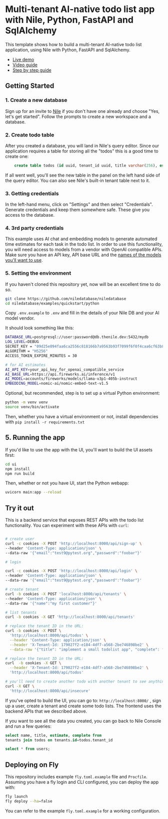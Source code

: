 # Multi-tenant AI-native todo list app with Nile, Python, FastAPI and SqlAlchemy

This template shows how to build a multi-tenant AI-native todo list application, using Nile with Python, FastAPI and SqlAlchemy.

- [Live demo](https://nile-python-quickstart.fly.dev/)
- [Video guide](https://youtu.be/t2UorKhAJko?feature=shared)
- [Step by step guide](https://www.thenile.dev/docs/getting-started/languages/python)

## Getting Started

### 1. Create a new database

Sign up for an invite to [Nile](https://thenile.dev) if you don't have one already and choose "Yes, let's get started". Follow the prompts to create a new workspace and a database.

### 2. Create todo table

After you created a database, you will land in Nile's query editor. Since our application requires a table for storing all the "todos" this is a good time to create one:

```sql
    create table todos (id uuid, tenant_id uuid, title varchar(256), estimate varchar(256), embedding vector(768), complete boolean);
```

If all went well, you'll see the new table in the panel on the left hand side of the query editor. You can also see Nile's built-in tenant table next to it.

### 3. Getting credentials

In the left-hand menu, click on "Settings" and then select "Credentials". Generate credentials and keep them somewhere safe. These give you access to the database.

### 4. 3rd party credentials

This example uses AI chat and embedding models to generate automated time estimates for each task in the todo list. In order to use this functionality, you will need access to models from a vendor with OpenAI compatible APIs. Make sure you have an API key, API base URL and the [names of the models you'll want to use](https://www.thenile.dev/docs/ai-embeddings/embedding_models).

### 5. Setting the environment

If you haven't cloned this repository yet, now will be an excellent time to do so.

```bash
git clone https://github.com/niledatabase/niledatabase
cd niledatabase/examples/quickstart/python
```

Copy `.env.example` to `.env` and fill in the details of your Nile DB and your AI model vendor.

It should look something like this:

```bash
DATABASE_URL=postgresql://user:password@db.thenile.dev:5432/mydb
LOG_LEVEL=DEBUG
SECRET_KEY = "09d25e094faa6ca2556c818166b7a9563b93f7099f6f0f4caa6cf63b88e8d3e7"
ALGORITHM = "HS256"
ACCESS_TOKEN_EXPIRE_MINUTES = 30

# for AI estimates
AI_API_KEY=your_api_key_for_openai_compatible_service
AI_BASE_URL=https://api.fireworks.ai/inference/v1
AI_MODEL=accounts/fireworks/models/llama-v3p1-405b-instruct
EMBEDDING_MODEL=nomic-ai/nomic-embed-text-v1.5
```

Optional, but recommended, step is to set up a virtual Python environment:

```bash
python -m venv venv
source venv/bin/activate
```

Then, whether you have a virtual environment or not, install dependencies with `pip install -r requirements.txt`

## 5. Running the app

If you'd like to use the app with the UI, you'll want to build the UI assets first:

```bash
cd ui
npm install
npm run build
```

Then, whether or not you have UI, start the Python webapp:

```bash
uvicorn main:app --reload
```

## Try it out

This is a backend service that exposes REST APIs with the todo list functionality.
You can experiment with these APIs with `curl`:

```bash

# create user
curl -c cookies -X POST 'http://localhost:8000/api/sign-up' \
--header 'Content-Type: application/json' \
--data-raw '{"email":"test9@pytest.org","password":"foobar"}'

# login

curl -c cookies -X POST 'http://localhost:8000/api/login' \
--header 'Content-Type: application/json' \
--data-raw '{"email":"test9@pytest.org","password":"foobar"}'

# create tenant
curl -b cookies -X POST 'localhost:8000/api/tenants' \
--header 'Content-Type: application/json' \
--data-raw '{"name":"my first customer"}'

# list tenants
curl -b cookies -X GET 'http://localhost:8000/api/tenants'

# replace the tenant ID in the URL:
curl -b cookies -X POST \
  'http://localhost:8000/api/todos' \
  --header 'Content-Type: application/json' \
  --header 'X-Tenant-Id: 179027f2-e184-4df7-a568-2be746898be2' \
  --data-raw '{"title": "implement a small todolist app", "complete": false}'

# replace the tenant ID in the URL:
curl  -b cookies -X GET \
  --header 'X-Tenant-Id: 179027f2-e184-4df7-a568-2be746898be2' \
  'http://localhost:8000/api/todos'

# you'll need to create another todo with another tenant to see anything different here
curl -X GET \
  'http://localhost:8000/api/insecure'
```

If you've opted to build the UI, you can go to: `http://localhost:8000/` , sign up a user, create a tenant and create some todo lists.
The frontend uses the backend APIs that we described above.

If you want to see all the data you created, you can go back to Nile Console and run a few queries:

```sql
select name, title, estimate, complete from
tenants join todos on tenants.id=todos.tenant_id

select * from users;
```

## Deploying on Fly

This repository includes example `fly.toml.example` file and `Procfile`. Assuming you have a fly login and CLI configured, you can deploy the app with:

```bash
fly launch
fly deploy --ha=false
```

You can refer to the example `fly.toml.example` for a working configuration.
